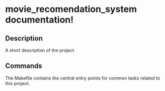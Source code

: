 # movie_recomendation_system documentation!

## Description

A short description of the project.

## Commands

The Makefile contains the central entry points for common tasks related to this project.

